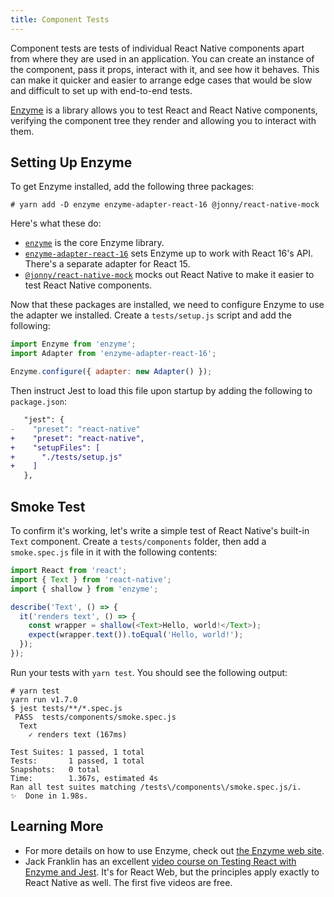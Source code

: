 ```yaml
---
title: Component Tests
---
```


Component tests are tests of individual React Native components apart from where they are used in an application. You can create an instance of the component, pass it props, interact with it, and see how it behaves. This can make it quicker and easier to arrange edge cases that would be slow and difficult to set up with end-to-end tests.

[Enzyme][enzyme] is a library allows you to test React and React Native components, verifying the component tree they render and allowing you to interact with them.

## Setting Up Enzyme

To get Enzyme installed, add the following three packages:

```
# yarn add -D enzyme enzyme-adapter-react-16 @jonny/react-native-mock
```

Here's what these do:

- [`enzyme`][enzyme] is the core Enzyme library.
- [`enzyme-adapter-react-16`](http://airbnb.io/enzyme/docs/installation/react-16.html) sets Enzyme up to work with React 16's API. There's a separate adapter for React 15.
- [`@jonny/react-native-mock`](https://github.com/JonnyBurger/react-native-mock/) mocks out React Native to make it easier to test React Native components.

Now that these packages are installed, we need to configure Enzyme to use the adapter we installed. Create a `tests/setup.js` script and add the following:

```javascript
import Enzyme from 'enzyme';
import Adapter from 'enzyme-adapter-react-16';

Enzyme.configure({ adapter: new Adapter() });
```

Then instruct Jest to load this file upon startup by adding the following to `package.json`:

```diff
   "jest": {
-    "preset": "react-native"
+    "preset": "react-native",
+    "setupFiles": [
+      "./tests/setup.js"
+    ]
   },
```

## Smoke Test

To confirm it's working, let's write a simple test of React Native's built-in `Text` component. Create a `tests/components` folder, then add a `smoke.spec.js` file in it with the following contents:

```javascript
import React from 'react';
import { Text } from 'react-native';
import { shallow } from 'enzyme';

describe('Text', () => {
  it('renders text', () => {
    const wrapper = shallow(<Text>Hello, world!</Text>);
    expect(wrapper.text()).toEqual('Hello, world!');
  });
});
```

Run your tests with `yarn test`. You should see the following output:

```
# yarn test
yarn run v1.7.0
$ jest tests/**/*.spec.js
 PASS  tests/components/smoke.spec.js
  Text
    ✓ renders text (167ms)

Test Suites: 1 passed, 1 total
Tests:       1 passed, 1 total
Snapshots:   0 total
Time:        1.367s, estimated 4s
Ran all test suites matching /tests\/components\/smoke.spec.js/i.
✨  Done in 1.98s.
```

## Learning More

- For more details on how to use Enzyme, check out [the Enzyme web site][enzyme].
- Jack Franklin has an excellent [video course on Testing React with Enzyme and Jest](https://javascriptplayground.com/testing-react-enzyme-jest/). It's for React Web, but the principles apply exactly to React Native as well. The first five videos are free.

[enzyme]: http://airbnb.io/enzyme/
